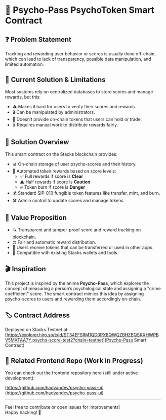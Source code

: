 # 🧠 Psycho-Pass PsychoToken Smart Contract

## ❓ Problem Statement

Tracking and rewarding user behavior or scores is usually done off-chain, which can lead to lack of transparency, possible data manipulation, and limited automation.

## 🔧 Current Solution & Limitations

Most systems rely on centralized databases to store scores and manage rewards, but this:

- ⚠️ Makes it hard for users to verify their scores and rewards.
- 🔒 Can be manipulated by administrators.
- 💸 Doesn’t provide on-chain tokens that users can hold or trade.
- ⏳ Requires manual work to distribute rewards fairly.

## 🚀 Solution Overview

This smart contract on the Stacks blockchain provides:

- 📊 On-chain storage of user psycho-scores and their history.
- 🎁 Automated token rewards based on score levels:
  - ✅ Full rewards if score is **Clear**
  - ⚠️ Half rewards if score is **Caution**
  - 🔥 Token burn if score is **Danger**
- 💰 Standard SIP-010 fungible token features like transfer, mint, and burn.
- 🛠️ Admin control to update scores and manage tokens.

## 🌟 Value Proposition

- 🔍 Transparent and tamper-proof score and reward tracking on blockchain.
- ⚖️ Fair and automatic reward distribution.
- 🎫 Users receive tokens that can be transferred or used in other apps.
- 🔗 Compatible with existing Stacks wallets and tools.

## 🎬 Inspiration

This project is inspired by the anime **Psycho-Pass**, which explores the concept of measuring a person’s psychological state and assigning a "crime coefficient" score. The smart contract mimics this idea by assigning psycho-scores to users and rewarding them accordingly on-chain.

## 🏷️ Contract Address

Deployed on Stacks Testnet at: [https://explorer.hiro.so/txid/ST34EFSRM1QD0PX8QWQZBHZBQSKXHWPBV5MXTAA7Y.psycho-score-test2?chain=testnet](Psycho-Pass Smart Contract)

## 🔗 Related Frontend Repo (Work in Progress)

You can check out the frontend repository here (still under active development):

[https://github.com/hadyandev/psycho-pass-ui](https://github.com/hadyandev/psycho-pass-ui)

---

Feel free to contribute or open issues for improvements!  
Happy hacking! 🚀

